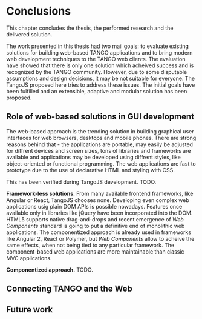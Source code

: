 # Conclusions

This chapter concludes the thesis, the performed research and the delivered
solution.

The work presented in this thesis had two mail goals: to evaluate existing
solutions for building web-based TANGO applications and to bring modern web
development techniques to the TANGO web clients. The evaluation have showed
that there is only one solution which acheived success and is recognized by
the TANGO community. However, due to some disputable assumptions and design
decisions, it may be not suitable for everyone. The TangoJS proposed here
tries to address these issues. The initial goals have been fulfilled and an
extensible, adaptive and modular solution has been proposed.

## Role of web-based solutions in GUI development

The web-based approach is the trending solution in building graphical user
interfaces for web browsers, desktops and mobile phones. There are strong
reasons behind that - the applications are portable, may easily be adjusted
for diffrent devices and screen sizes, tons of libraries and frameworks are
available and applications may be developed using diffrent styles, like
object-oriented or functional programming. The web applications are fast to
prototype due to the use of declarative HTML and styling with CSS.

This has been verified during TangoJS development. TODO.

**Framework-less solutions.**
From many available frontend frameworks, like Angular or React, TangoJS chooses
none. Developing even complex web applications usig plain DOM APIs is possible
nowadays. Features once available only in libraries like jQuery have been
incorporated into the DOM. HTML5 supports native drag-and-drops and recent
emergence of *Web Components* standard is going to put a definitive end of
monolithic web applications. The componentized approach is already used in
frameworks like Angular 2, React or Polymer, but *Web Components* allow to
acheive the same effects, when not being tied to any particular framework.
The component-based web applications are more maintainable than classic
MVC applications.

**Componentized approach.**
TODO.

## Connecting TANGO and the Web

## Future work
